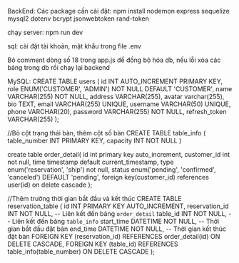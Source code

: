 BackEnd:
Các package cần cài đặt:
npm install nodemon express sequelize mysql2 dotenv bcrypt jsonwebtoken rand-token

chạy server:
npm run dev

sql: cài đặt tài khoản, mật khẩu trong file .env

Bỏ comment dòng số 18 trong app.js để đồng bộ hóa db, nếu lỗi xóa các bảng trong db rồi chạy lại backend

MySQL:
CREATE TABLE users (
    id INT AUTO_INCREMENT PRIMARY KEY,
    role ENUM('CUSTOMER', 'ADMIN') NOT NULL DEFAULT 'CUSTOMER',
    name VARCHAR(255) NOT NULL,
    address VARCHAR(255),
    avatar varchar(255),
    bio TEXT,
    email VARCHAR(255) UNIQUE,
    username VARCHAR(50) UNIQUE,
    phone VARCHAR(20),
    password VARCHAR(255) NOT NULL,
    refresh_token VARCHAR(255)
);

//Bỏ cột trạng thái bàn, thêm cột số bàn
CREATE TABLE table_info (
    table_number INT PRIMARY KEY,
    capacity INT NOT NULL 
)

create table order_detail(
    id int primary key auto_increment,
    customer_id int not null,
    time timestamp default current_timestamp,
    type enum('reservation', 'ship') not null,
    status enum('pending', 'confirmed', 'canceled') DEFAULT 'pending',
    foreign key(customer_id) references user(id) on delete cascade
);

//Thêm trường thời gian bắt đầu và kết thúc
CREATE TABLE reservation_table (
    id INT PRIMARY KEY AUTO_INCREMENT,
    reservation_id INT NOT NULL,  -- Liên kết đến bảng `order_detail`
    table_id INT NOT NULL,       -- Liên kết đến bảng `table_info`
    start_time DATETIME NOT NULL, -- Thời gian bắt đầu đặt bàn
    end_time DATETIME NOT NULL,   -- Thời gian kết thúc đặt bàn
    FOREIGN KEY (reservation_id) REFERENCES order_detail(id) ON DELETE CASCADE,
    FOREIGN KEY (table_id) REFERENCES table_info(table_number) ON DELETE CASCADE
);
